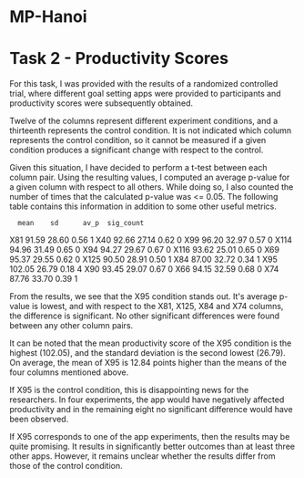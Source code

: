# MP-Hanoi


# Task 2 - Productivity Scores

For this task, I was provided with the results of a randomized controlled trial, where different goal setting apps were provided to participants and productivity scores were subsequently obtained.

Twelve of the columns represent different experiment conditions, and a thirteenth represents the control condition. It is not indicated which column represents the control condition, so it cannot be measured if a given condition produces a significant change with respect to the control.

Given this situation, I have decided to perform a t-test between each column pair. Using the resulting values, I computed an average p-value for a given column with respect to all others. While doing so, I also counted the number of times that the calculated p-value was <= 0.05. The following table contains this information in addition to some other useful metrics.

      mean    sd      av_p  sig_count
X81   91.59   28.60   0.56  1
X40   92.66   27.14   0.62  0
X99   96.20   32.97   0.57  0
X114  94.96   31.49   0.65  0
X94   94.27   29.67   0.67  0
X116  93.62   25.01   0.65  0
X69   95.37   29.55   0.62  0
X125  90.50   28.91   0.50  1
X84   87.00   32.72   0.34  1
X95  102.05   26.79   0.18  4
X90   93.45   29.07   0.67  0
X66   94.15   32.59   0.68  0
X74   87.76   33.70   0.39  1

From the results, we see that the X95 condition stands out. It's average p-value is lowest, and with respect to the X81, X125, X84 and X74 columns, the difference is significant. No other significant differences were found between any other column pairs.

It can be noted that the mean productivity score of the X95 condition is the highest (102.05), and the standard deviation is the second lowest (26.79). On average, the mean of X95 is 12.84 points higher than the means of the four columns mentioned above. 

If X95 is the control condition, this is disappointing news for the researchers. In four experiments, the app would have negatively affected productivity and in the remaining eight no significant difference would have been observed.

If X95 corresponds to one of the app experiments, then the results may be quite promising. It results in significantly better outcomes than at least three other apps. However, it remains unclear whether the results differ from those of the control condition.
